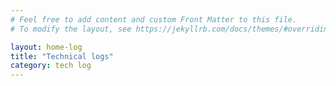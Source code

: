 ```yaml
---
# Feel free to add content and custom Front Matter to this file.
# To modify the layout, see https://jekyllrb.com/docs/themes/#overriding-theme-defaults

layout: home-log
title: "Technical logs"
category: tech log
---
```

